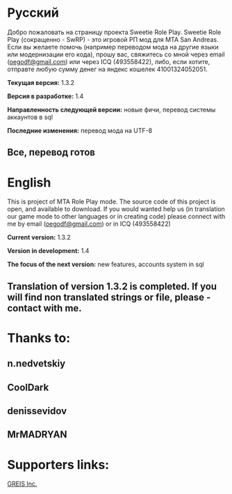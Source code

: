 # Русский #
Добро пожаловать на страницу проекта Sweetie Role Play.
Sweetie Role Play (сокращенно - SwRP) - это игровой РП мод для MTA San Andreas.
Если вы желаете помочь (например переводом мода на другие языки или модернизации его кода), прошу вас, свяжитесь со мной через email (oegodf@gmail.com) или через ICQ (493558422), либо, если хотите, отправте любую сумму денег на яндекс кошелек 41001324052051.

**Текущая версия:** 1.3.2

**Версия в разработке:** 1.4

**Направленность следующей версии:** новые фичи, перевод системы аккаунтов в sql

**Последние изменения:** перевод мода на UTF-8

## Все, перевод готов ##

# English #
This is project of MTA Role Play mode. The source code of this project is open, and available to download.
If you would wanted help us (in translation our game mode to other languages or in creating code) please connect with me by email (oegodf@gmail.com) or in ICQ (493558422)

**Current version:** 1.3.2

**Version in development:** 1.4


**The focus of the next version:** new features, accounts system in sql

## Translation of version 1.3.2 is completed. If you will find non translated strings or file, please - contact with me. ##

# Thanks to: #

## n.nedvetskiy ##

## CoolDark ##

## denissevidov ##

## MrMADRYAN ##

# Supporters links: #
<a href='http://www.ryanmcgrove.us'>GREIS Inc.</a>